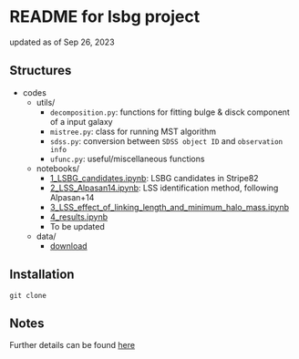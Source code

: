 # README for lsbg project

updated as of Sep 26, 2023

## Structures
* codes
    - utils/
        + `decomposition.py`: functions for fitting bulge & disck component of a input galaxy
        + `mistree.py`: class for running MST algorithm
        + `sdss.py`: conversion between `SDSS object ID` and `observation info`
        + `ufunc.py`: useful/miscellaneous functions
    - notebooks/
        + [1_LSBG_candidates.ipynb](1_LSBG_candidates.ipynb): LSBG candidates in Stripe82
        + [2_LSS_Alpasan14.ipynb](2_LSS_Alpasan14.ipynb): LSS identification method, following Alpasan+14
        + [3_LSS_effect_of_linking_length_and_minimum_halo_mass.ipynb](3_LSS_effect_of_linking_length_and_minimum_halo_mass.ipynb)
        + [4_results.ipynb](4_results.ipynb)
        + To be updated
    - data/
        + [download](https://www.dropbox.com/scl/fo/5jc4b85uio14u39c04f27/h?rlkey=6m46csyglk4i9r5vtz3pqntyb&dl=0)


## Installation

```
git clone
```

## Notes
Further details can be found [here](notes.md)